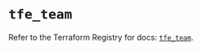 # `tfe_team`

Refer to the Terraform Registry for docs: [`tfe_team`](https://registry.terraform.io/providers/hashicorp/tfe/0.67.1/docs/resources/team).
